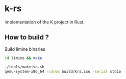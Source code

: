 # k-rs

Implementation of the K project in Rust.

## How to build ?

Build limine binaries
```sh
cd limine && make
```

```sh
./tools/makeiso.sh
qemu-system-x86_64 -cdrom build/krs.iso -serial stdio
```